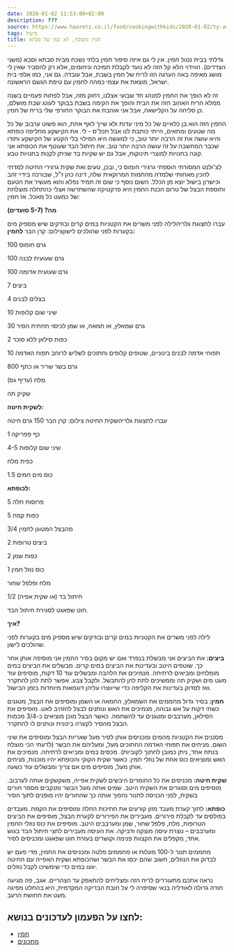 ```yaml
---
date: 2020-01-02 11:53:00+02:00
description: ???
source: https://www.haaretz.co.il/food/cookingwithkids/2020-01-02/ty-article/0000017f-f8b6-d044-adff-fbff744c0000
tags: בישול
title: חמין משובח, לא כמו של סבתא
---
```


גדלתי בבית נטול חמין. אין לי גם איזה סיפור חמין בלתי נשכח מבית סבתא וסבא (משני הצדדים). הווידוי הלא קל הזה לא נועד לקבלת תמיכה וניחומים, אלא רק להסביר שאין לי מושג מאיפה באה הערגה הזו לריח של חמין בשבת, אבל עובדה. גם אני, כמו אלפי בית ישראל, מוצאת את עצמי כמהה לחמין עם טיפת הגשם הראשונה.

זה לא הופך את החמין למנהג חד שבועי אצלנו, רחוק מזה, אבל לפחות פעמיים בשנה ממלא הריח האהוב הזה את הבית והופך את הקימה בשבת בבוקר לעונג שבת מושלם, כן סליחה על הקלישאה, אבל אני אוהבת את הבוקר החורפי שלי בריח של חמין.

החמין הזה הוא בן כלאיים של כל מיני עדות ולא שייך לאף אחת, הוא פשוט ערבוב של כל מה שטעים ומתאים, הייתי כותבת לנו אבל תכל'ס - לי. את הקישקע מחליפה כופתא והיא עושה את זה הרבה יותר טוב, כי למעשה היא המילוי בלי הקטע של הקישקע ותודו שכבר המחשבה על זה עושה הרבה יותר טוב. את חיתול הבד שעוטף את הכופתא אני קונה בחנויות למוצרי תינוקות, אבל גם יש שקיות בד שניתן לקנות בחנויות טבע.

לצ'ולנט המסורתי הוספתי גרגירי חומוס כי, ובכן, טעים ואת שקית גרגירי החיטה למדתי להכין מאחותי שלמדה מהחמות המרוקאית שלה, דינה כהן ז"ל, שבורכה בידיי זהב וכישרון בישול יוצא מן הכלל. השום נוסף כי שום זה תמיד נפלא והוא מעשיר את הטעם ותוספת הבצל של טרום הכנת החמין היא פרקטיקה שהשתרשה אצלי כהתחלה מוצלחת של כמעט כל מאכל. אז חמין:

**מה? (5-7 סועדים)**

 עברו לתצוגת גלריהלילה לפני משרים את הקטניות במים קרים ובודקים שיש מספיק מים בקערות לפני שהולכים לישוןצילום: קרן הבר **לחמין:**

100 גרם חומוס

100 גרם שעועית לבנה

100 גרם שעועית אדומה

7 ביצים

4 בצלים לבנים

10 שיני שום קלופות

30 גרם שמאלץ, או חמאה, או שמן לכיסוי תחתית הסיר

2 כפות סילאן ללא סוכר

10 תפוחי אדמה לבנים בינוניים, שטופים קלופים וחתוכים לשליש לרוחב תפוח האדמה

800 גרם בשר שריר או כתף

מלח (עדיף גס)

שקיק תה

**לשקית חיטה:**

 עברו לתצוגת גלריהשקית החיטה צילום: קרן הבר 150 גרם חיטה

1 כף פפריקה

4-5 שיני שום קלופות

כפית מלח

1.5 כוס מים חמים

**לכופתא:**

5 פרוסות חלה

5 כפות קמח

3/4 מהבצל המטוגן לחמין

2 ביצים טרופות

2 כפות שמן

1 כוס נוזל חמין

מלח ופלפל שחור

1/2 חיתול בד (או שקית אפיה)

חוט שפאגט לסגירת חיתול הבד.

**איך?**

לילה לפני משרים את הקטניות במים קרים ובודקים שיש מספיק מים בקערות לפני שהולכים לישון.

**ביצים:** את הביצים אני מבשלת בנפרד ואם יש מקום בסיר החמין אני מוסיפה אותן אחר כך. שוטפים היטב ובעדינות את הביצים במים קרים. מבשלים את הביצים במים מומלחים ומביאים לרתיחה. מנמיכים את הלהבה ומבשלים עוד 10 דקות, מוסיפים עוד מעט מים ושקיק תה וממשיכים לתת להן להתבשל. ולקבל צבע. אפשר לתת להן להתקרר ואז לסדוק בעדינות את הקליפה כדי שייווצרו עליהן דוגמאות מיוחדות בזמן הבישול.

**חמין:** בסיר גדול מחממים את השמאלץ, החמאה או השמן ומוסיפים את הבצל, מטגנים כשתי דקות על אש גבוהה, מנמיכים את האש ונותנים לבצל להזהיב לאט. מוסיפים את הסילאן, מערבבים ומטגנים עד להשחמה. כאשר הבצל מוכן מוציאים כ-3/4 מכמות הבצל מהסיר לקערה בינונית ונותנים לו להתקרר.

מסננים את הקטניות מהמים ומכניסים אותן לסיר מעל שאריות הבצל ומוסיפים את שיני השום. מניחים את תפוחי האדמה החתוכים מעל, ומעליהם את הבשר (לדעתי הכי מוצלח בנתח אחד, ניתן כמובן לחתוך לקוביות). מכסים במים ומביאים לרתיחה. מנמיכים את האש ומוציאים כוס אחת של נוזלי חמין. כאשר שקית הקוקי והכופתא יהיו מוכנות, מניחים אותן מעל, מוסיפים מים אם צריך ומבשלים עוד כשעה.

**שקית חיטה:** מכניסים את כל החומרים היבשים לשקית אפייה, משקשקים אותה לערבוב. מוסיפים מים וסוגרים את השקית היטב. שמים אותה מעל הבשר ומנקבים מספר חורים בשקית, לפני הכניסה לתנור נהפוך אותה כך שהחורים יהיו מופנים לתוך הסיר 

**כופתא:** לתוך קערת מעבד מזון קורעים את חתיכות החלה ומוסיפים את הקמח. מעבדים בפולסים עד לקבלת פירורים. מעבירים את הפירורים לקערת הבצל, מוסיפים את הביצים הטרופות, מלח, פלפל שחור, שמן ומערבבים היטב. מוסיפים את כוס נוזלי החמין ומערבבים – נוצרת עיסה מוצקה ודביקה. את העיסה מעבירים לחצי חיתול הבד בגוש אחד, מקפלים את הקצוות פנימה וקושרים בעזרת חוט שפאגט ומכניסים לסיר.

מחממים תנור ל-100 מעלות או מחממים פלטה ומכניסים את החמין, מדי פעם יש לבדוק את הנוזלים, חשוב שהם יכסו את הבשר ושהכופתא ושקית האפייה עם החיטה יגעו במים כדי שימשיכו לקבל נוזלים.

נראה אתכם מתעוררים לריח הזה ומצליחים להתאפק עד הצהריים. אגב, פה מגיעה תודה גדולה לאודליה בנאי שסיפרה לי על חובת הבדיקה המקדמית, היא בהחלט מפיגה מעט את תחושת הרעב.

לחצו על הפעמון לעדכונים בנושא:
------------------------------

* [חמין](/ty-tag/hamin-0000017f-da27-d249-ab7f-fbe749b50000)
* [מתכונים](/ty-tag/recipes-0000017f-da28-dea8-a77f-de6a4ba50000)